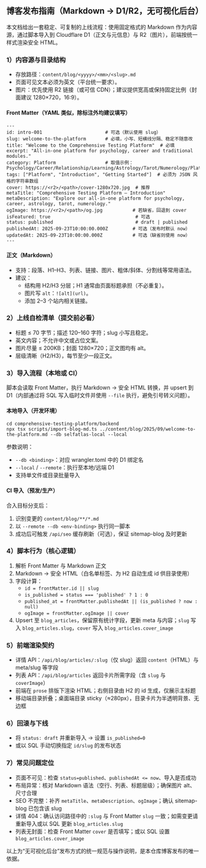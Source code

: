 ## 博客发布指南（Markdown → D1/R2，无可视化后台）

本文档给出一套稳定、可复制的上线流程：使用固定格式的 Markdown 作为内容源，通过脚本导入到 Cloudflare D1（正文与元信息）与 R2（图片），前端按统一样式渲染安全 HTML。

### 1）内容源与目录结构
- 存放路径：`content/blog/<yyyy>/<mm>/<slug>.md`
- 页面可见文本必须为英文（平台统一要求）。
- 图片：优先使用 R2 链接（或可信 CDN）；建议提供宽高或保持固定比例（封面建议 1280×720，16:9）。

#### Front Matter（YAML 类似，除标注外均建议填写）
```
---
id: intro-001                       # 可选（默认使用 slug）
slug: welcome-to-the-platform       # 必填，小写、短横线分隔、稳定不随意改
title: "Welcome to the Comprehensive Testing Platform"  # 必填
excerpt: "All-in-one platform for psychology, career and traditional modules."
category: Platform                  # 取值示例：Psychology/Career/Relationship/Learning/Astrology/Tarot/Numerology/Platform
tags: ["Platform", "Introduction", "Getting Started"]  # 必须为 JSON 风格的字符串数组
cover: https://<r2>/<path>/cover-1280x720.jpg  # 推荐
metaTitle: "Comprehensive Testing Platform – Introduction"
metaDescription: "Explore our all-in-one platform for psychology, career, astrology, tarot, numerology."
ogImage: https://<r2>/<path>/og.jpg           # 若缺省，回退到 cover
isFeatured: true                               # 可选
status: published                              # draft | published
publishedAt: 2025-09-23T10:00:00.000Z         # 可选（发布时默认 now）
updatedAt: 2025-09-23T10:00:00.000Z           # 可选（缺省则使用 now）
---
```

#### 正文（Markdown）
- 支持：段落、H1–H3、列表、链接、图片、粗体/斜体、分割线等常用语法。
- 建议：
  - 结构用 H2/H3 分层；H1 通常由页面标题承担（不必重复）。
  - 图片写 `alt`：`![alt](url)`。
  - 添加 2–3 个站内相关链接。

### 2）上线自检清单（提交前必看）
- 标题 ≤ 70 字节；描述 120–160 字符；slug 小写且稳定。
- 英文内容；不允许中文或占位文案。
- 图片尽量 ≤ 200KB；封面 1280×720；正文图均有 alt。
- 层级清晰（H2/H3），每节至少一段正文。

### 3）导入流程（本地或 CI）
脚本会读取 Front Matter，执行 Markdown → 安全 HTML 转换，并 upsert 到 D1（内部通过将 SQL 写入临时文件并使用 `--file` 执行，避免引号转义问题）。

#### 本地导入（开发环境）
```
cd comprehensive-testing-platform/backend
npx tsx scripts/import-blog-md.ts ../content/blog/2025/09/welcome-to-the-platform.md --db selfatlas-local --local
```
参数说明：
- `--db <binding>`：对应 wrangler.toml 中的 D1 绑定名
- `--local` / `--remote`：执行至本地/远端 D1
- 支持单文件或目录批量导入

#### CI 导入（预发/生产）
合入目标分支后：
1) 识别变更的 `content/blog/**/*.md`
2) 以 `--remote --db <env-binding>` 执行同一脚本
3) 成功后可触发 `/api/seo` 缓存刷新（可选），保证 sitemap-blog 及时更新

### 4）脚本行为（核心逻辑）
1) 解析 Front Matter 与 Markdown 正文
2) Markdown → 安全 HTML（白名单标签、为 H2 自动生成 id 供目录使用）
3) 字段计算：
   - `id = frontMatter.id || slug`
   - `is_published = status === 'published' ? 1 : 0`
   - `published_at = frontMatter.publishedAt || (is_published ? now : null)`
   - `ogImage = frontMatter.ogImage || cover`
4) Upsert 至 `blog_articles`，保留原有统计字段，更新 meta 与内容；`slug` 写入 `blog_articles.slug`，`cover` 写入 `blog_articles.cover_image`

### 5）前端渲染契约
- 详情 API：`/api/blog/articles/:slug`（仅 slug）返回 `content`（HTML）与 meta/slug 等字段
- 列表 API：`/api/blog/articles` 返回卡片所需字段（含 `slug` 与 `coverImage`）
- 前端在 `prose` 排版下渲染 HTML；右侧目录由 H2 的 id 生成，仅展示主标题
- 移动端目录折叠；桌面端目录 sticky（≈280px），目录卡片为半透明背景、无边框

### 6）回滚与下线
- 将 `status: draft` 并重新导入 → 设置 `is_published=0`
- 或以 SQL 手动切换指定 `id/slug` 的发布状态

### 7）常见问题定位
- 页面不可见：检查 `status=published`、`publishedAt <= now`、导入是否成功
- 布局异常：核对 Markdown 语法（空行、列表、标题层级）；确保图片 alt、尺寸合理
- SEO 不完整：补齐 `metaTitle`、`metaDescription`、`ogImage`；确认 sitemap-blog 已包含该 slug
- 详情 404：确认访问路径中的 `:slug` 与 Front Matter `slug` 一致；如需变更请重新导入或以 SQL 更新 `blog_articles.slug`
- 列表无封面：检查 Front Matter `cover` 是否填写；或以 SQL 设置 `blog_articles.cover_image`

以上为“无可视化后台”发布方式的统一规范与操作说明，是本仓库博客发布的唯一依据。


